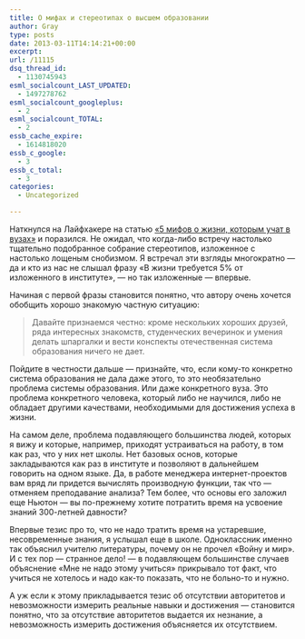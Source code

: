 ```yaml
---
title: О мифах и стереотипах о высшем образовании
author: Gray
type: posts
date: 2013-03-11T14:14:21+00:00
excerpt:
url: /11115
dsq_thread_id:
  - 1130745943
esml_socialcount_LAST_UPDATED:
  - 1497278762
esml_socialcount_googleplus:
  - 2
esml_socialcount_TOTAL:
  - 2
essb_cache_expire:
  - 1614818020
essb_c_google:
  - 3
essb_c_total:
  - 3
categories:
  - Uncategorized

---
```








Наткнулся на Лайфхакере на статью [&#171;5 мифов о жизни, которым учат в вузах&#187;][1] и поразился. Не ожидал, что когда-либо встречу настолько тщательно подобранное собрание стереотипов, изложенное с настолько лощеным снобизмом. Я встречал эти взгляды многократно — да и кто из нас не слышал фразу &#171;В жизни требуется 5% от изложенного в институте&#187;, — но так изложенные — впервые.

Начиная с первой фразы становится понятно, что автору очень хочется обобщить хорошо знакомую частную ситуацию:

> Давайте признаемся честно: кроме нескольких хороших друзей, ряда интересных знакомств, студенческих вечеринок и умения делать шпаргалки и вести конспекты отечественная система образования ничего не дает.

Пойдите в честности дальше — признайте, что, если кому-то конкретно система образования не дала даже этого, то это необязательно проблема системы образования. Или даже конкретного вуза. Это проблема конкретного человека, который либо не научился, либо не обладает другими качествами, необходимыми для достижения успеха в жизни. 

На самом деле, проблема подавляющего большинства людей, которых я вижу и которые, например, приходят устраиваться на работу, в том как раз, что у них нет школы. Нет базовых основ, которые закладываются как раз в институте и позволяют в дальнейшем говорить на одном языке. Да, в работе менеджера интернет-проектов вам вряд ли придется вычислять производную функции, так что — отменяем преподавание анализа? Тем более, что основы его заложил еще Ньютон — вы по-прежнему хотите потратить время на усвоение знаний 300-летней давности?

Впервые тезис про то, что не надо тратить время на устаревшие, несовременные знания, я услышал еще в школе. Одноклассник именно так объяснил учителю литературы, почему он не прочел &#171;Войну и мир&#187;. И с тех пор — странное дело! — в подавляющем большинстве случаев объяснение &#171;Мне не надо этому учиться&#187; прикрывало тот факт, что учиться не хотелось и надо как-то показать, что не больно-то и нужно.

А уж если к этому прикладывается тезис об отсутствии авторитетов и невозможности измерить реальные навыки и достижения — становится понятно, что за отсутствие авторитетов выдается их незнание, а невозможность измерить достижения объясняется их отсутствием.

 [1]: http://lifehacker.ru/2013/03/11/5-mifov-o-zhizni-kotorym-uchat-v-vuzakh/